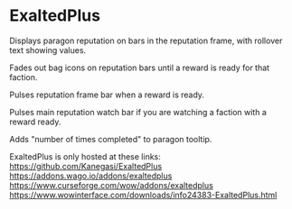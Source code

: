 # ExaltedPlus

Displays paragon reputation on bars in the reputation frame, with rollover text showing values.

Fades out bag icons on reputation bars until a reward is ready for that faction.

Pulses reputation frame bar when a reward is ready.

Pulses main reputation watch bar if you are watching a faction with a reward ready.

Adds "number of times completed" to paragon tooltip.

ExaltedPlus is only hosted at these links:  
https://github.com/Kanegasi/ExaltedPlus  
https://addons.wago.io/addons/exaltedplus  
https://www.curseforge.com/wow/addons/exaltedplus  
https://www.wowinterface.com/downloads/info24383-ExaltedPlus.html  
